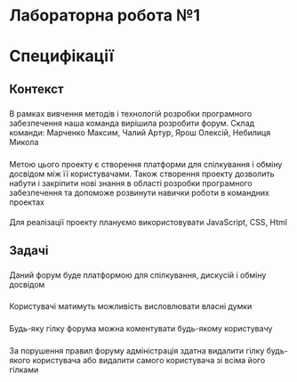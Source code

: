 # Лабораторна робота №1
# Специфікації
## Контекст
###
В рамках вивчення методів і технологій розробки програмного забезпечення наша команда вирішила розробити форум. Склад команди: Марченко Максим, Чалий Артур, Ярош Олексій, Небилиця Микола
### 
Метою цього проекту є створення платформи для спілкування і обміну досвідом між її користувачами. Також створення проекту дозволить набути і закріпити нові знання в області розробки програмного забезпечення та допоможе розвинути навички роботи в командних проектах
#### 
Для реалізації проекту плануємо використовувати JavaScript, CSS, Html
## Задачі
### 
Даний форум буде платформою для спілкування, дискусій і обміну досвідом
### 
Користувачі матимуть можливість висловлювати власні думки
### 
Будь-яку гілку форума можна коментувати будь-якому користувачу
### 
За порушення правил форуму адміністрація здатна видалити гілку будь-якого користувача або видалити самого користувача зі всіма його гілками

